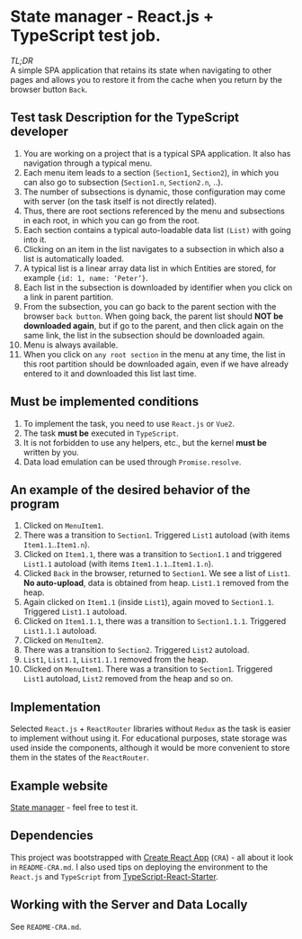 # State manager - React.js + TypeScript test job.
*TL;DR*<br>
A simple SPA application that retains its state when navigating to other pages and allows you to restore it from the cache when you return by the browser button `Back`.

## Test task Description for the TypeScript developer
1) You are working on a project that is a typical SPA application. It also has navigation through a typical menu.
2) Each menu item leads to a section (`Section1`, `Section2`), in which you can also go to subsection (`Section1.n`, `Section2.n`, ..).
3) The number of subsections is dynamic, those configuration may come with server (on the task itself is not directly related).
4) Thus, there are root sections referenced by the menu and subsections in each root, in which you can go from the root.
5) Each section contains a typical auto-loadable data list `(List)` with going into it.
6) Clicking on an item in the list navigates to a subsection in which also a list is automatically loaded.
7) A typical list is a linear array data list in which Entities are stored, for example `{id: 1, name: ‘Peter’}`.
8) Each list in the subsection is downloaded by identifier when you click on a link in parent partition.
9) From the subsection, you can go back to the parent section with the browser `back button`. When going back, the parent list should **NOT be downloaded again**, but if go to the parent, and then click again on the same link, the list in the subsection should be downloaded again.
10) Menu is always available.
11) When you click on `any root section` in the menu at any time, the list in this root partition should be downloaded again, even if we have already entered to it and downloaded this list last time.

## Must be implemented conditions
1) To implement the task, you need to use `React.js` or `Vue2`.
2) The task **must be** executed in `TypeScript`.
3) It is not forbidden to use any helpers, etc., but the kernel **must be** written by you.
4) Data load emulation can be used through `Promise.resolve`.

## An example of the desired behavior of the program
1) Clicked on `MenuItem1`.
2) There was a transition to `Section1`. Triggered `List1` autoload (with items `Item1.1`..`Item1.n`).
3) Clicked on `Item1.1`, there was a transition to `Section1.1` and triggered `List1.1` autoload (with items `Item1.1.1`..`Item1.1.n`).
4) Clicked `Back` in the browser, returned to `Section1`. We see a list of `List1`. **No auto-upload**, data is obtained from heap. `List1.1` removed from the heap.
5) Again clicked on `Item1.1` (inside `List1`), again moved to `Section1.1`. Triggered `List1.1` autoload.
6) Clicked on `Item1.1.1`, there was a transition to `Section1.1.1`. Triggered `List1.1.1` autoload.
7) Clicked on `MenuItem2`.
8) There was a transition to `Section2`. Triggered `List2` autoload.
9) `List1`, `List1.1`, `List1.1.1` removed from the heap.
10) Clicked on `MenuItem1`. There was a transition to `Section1`. Triggered `List1` autoload, `List2` removed from the heap and so on.

## Implementation

Selected `React.js` + `ReactRouter` libraries without `Redux` as the task is easier to implement without using it. For educational purposes, state storage was used inside the components, although it would be more convenient to store them in the states of the `ReactRouter`.

## Example website
[State manager](https://www.state-manager-test-job.stripway.ru) - feel free to test it.

## Dependencies
This project was bootstrapped with [Create React App](https://github.com/facebookincubator/create-react-app) (`CRA`) - all about it look in `README-CRA.md`. I also used tips on deploying the environment to the `React.js` and `TypeScript` from [TypeScript-React-Starter](https://github.com/Microsoft/TypeScript-React-Starter).

## Working with the Server and Data Locally
See `README-CRA.md`.